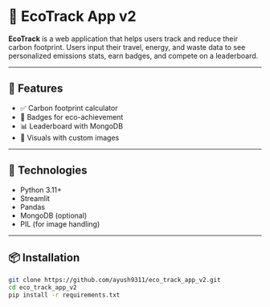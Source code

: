 # 🌱 EcoTrack App v2

**EcoTrack** is a web application that helps users track and reduce their carbon footprint. Users input their travel, energy, and waste data to see personalized emissions stats, earn badges, and compete on a leaderboard.

---

## 🚀 Features

- ✅ Carbon footprint calculator
- 🏅 Badges for eco-achievement
- 📊 Leaderboard with MongoDB
- 🌄 Visuals with custom images

---

## 🔧 Technologies

- Python 3.11+
- Streamlit
- Pandas
- MongoDB (optional)
- PIL (for image handling)

---

## 📦 Installation

```bash
git clone https://github.com/ayush9311/eco_track_app_v2.git
cd eco_track_app_v2
pip install -r requirements.txt
